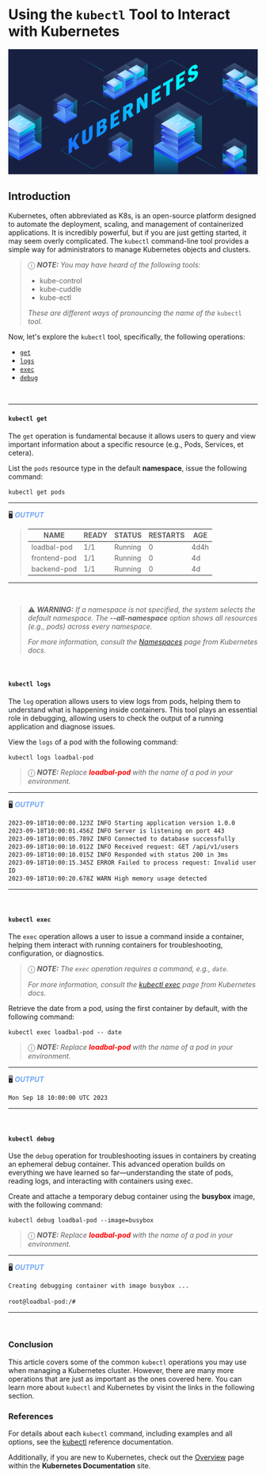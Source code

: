 # Using the `kubectl` Tool to Interact with Kubernetes

![Kubernetes](https://raw.githubusercontent.com/xonixeus/spectrocloud-clone/lenardson-branch/static/kubernetes.png)

## Introduction
Kubernetes, often abbreviated as K8s, is an open-source platform designed to automate the deployment, scaling, and management of containerized applications. It is incredibly powerful, but if you are just getting started, it may seem overly complicated. The `kubectl` command-line tool provides a simple way for administrators to manage Kubernetes objects and clusters.

> &#9432; **_NOTE:_** _You may have heard of the following tools:_
> - kube-control
> - kube-cuddle
> - kube-ectl
>
>_These are different ways of pronouncing the name of the_ `kubectl` _tool._

Now, let's explore the `kubectl` tool, specifically, the following operations:

* [`get`](#kubectl-get)
* [`logs`](#kubectl-logs)
* [`exec`](#kubectl-exec)
* [`debug`](#kubectl-debug)

<br>

---

#### `kubectl get`
The `get` operation is fundamental because it allows users to query and view important information about a specific resource (e.g., Pods, Services, et cetera).

List the `pods` resource type in the default **namespace**, issue the following command:
```shell
kubectl get pods
```
---
&#128421; <span style="color:#72A8F5">***OUTPUT***</span>

>| NAME         | READY | STATUS  | RESTARTS | AGE  |
>|--------------|-------|---------|----------|------|
>| loadbal-pod  | 1/1   | Running | 0        | 4d4h |
>| frontend-pod | 1/1   | Running | 0        | 4d   |
>| backend-pod  | 1/1   | Running | 0        | 4d   |
---
<br>

>&#9888; **_WARNING:_** _If a namespace is not specified, the system selects the default namespace. The **--all-namespace** option shows all resources (e.g., pods) across every namespace._
> 
> _For more information, consult the [Namespaces](https://kubernetes.io/docs/concepts/overview/working-with-objects/namespaces/) page from Kubernetes docs._

<br>

#### `kubectl logs`
The `log` operation allows users to view logs from pods, helping them to understand what is happening inside containers. This tool plays an essential role in debugging, allowing users to check the output of a running application and diagnose issues.

View the `logs` of a pod with the following command:
```shell
kubectl logs loadbal-pod
```
> &#9432; **_NOTE:_** _Replace <span style="color:red">**loadbal-pod**</span> with the name of a pod in your environment._
---
&#128421; <span style="color:#72A8F5">***OUTPUT***</span>
```text
2023-09-18T10:00:00.123Z INFO Starting application version 1.0.0
2023-09-18T10:00:01.456Z INFO Server is listening on port 443
2023-09-18T10:00:05.789Z INFO Connected to database successfully
2023-09-18T10:00:10.012Z INFO Received request: GET /api/v1/users
2023-09-18T10:00:10.015Z INFO Responded with status 200 in 3ms
2023-09-18T10:00:15.345Z ERROR Failed to process request: Invalid user ID
2023-09-18T10:00:20.678Z WARN High memory usage detected
```
---

<br>

#### `kubectl exec`
The `exec` operation allows a user to issue a command inside a container, helping them interact with running containers for troubleshooting, configuration, or diagnostics.

> &#9432; **_NOTE:_** _The `exec` operation requires a command, e.g., `date`._
> 
> _For more information, consult the [kubectl exec](https://kubernetes.io/docs/reference/kubectl/generated/kubectl_exec/) page from Kubernetes docs._

Retrieve the date from a pod, using the first container by default, with the following command:
```shell
kubectl exec loadbal-pod -- date
```
> &#9432; **_NOTE:_** _Replace <span style="color:red">**loadbal-pod**</span> with the name of a pod in your environment._
---
&#128421; <span style="color:#72A8F5">***OUTPUT***</span>
```text
Mon Sep 18 10:00:00 UTC 2023
```
---

<br>

#### `kubectl debug`
Use the `debug` operation for troubleshooting issues in containers by creating an ephemeral debug container. This advanced operation builds on everything we have learned so far—understanding the state of pods, reading logs, and interacting with containers using exec.

Create and attache a temporary debug container using the **busybox** image, with the following command:
```shell
kubectl debug loadbal-pod --image=busybox
```
> &#9432; **_NOTE:_** _Replace <span style="color:red">**loadbal-pod**</span> with the name of a pod in your environment._
> 
---
&#128421; <span style="color:#72A8F5">***OUTPUT***</span>
```text
Creating debugging container with image busybox ...

root@loadbal-pod:/#
```
---

<br>

### Conclusion
This article covers some of the common `kubectl` operations you may use when managing a Kubernetes cluster. However, there are many more operations that are just as important as the ones covered here. You can learn more about `kubectl` and Kubernetes by visint the links in the following section.<br />

### References
For details about each `kubectl` command, including examples and all options, see the [kubectl]() reference documentation.

Additionally, if you are new to Kubernetes, check out the [Overview]() page within the **Kubernetes Documentation** site.